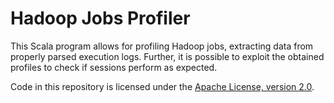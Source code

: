 # Hadoop Jobs Profiler

This Scala program allows for profiling Hadoop jobs, extracting data from properly
parsed execution logs.
Further, it is possible to exploit the obtained profiles to check if sessions perform
as expected.

Code in this repository is licensed under the
[Apache License, version 2.0](http://www.apache.org/licenses/LICENSE-2.0).
